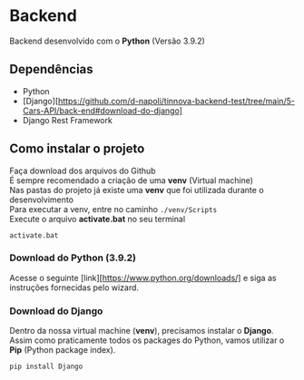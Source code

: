 # Backend
Backend desenvolvido com o **Python** (Versão 3.9.2)
## Dependências
- Python
- [Django][https://github.com/d-napoli/tinnova-backend-test/tree/main/5-Cars-API/back-end#download-do-django]
- Django Rest Framework
## Como instalar o projeto
Faça download dos arquivos do Github<br>
É sempre recomendado a criação de uma **venv** (Virtual machine)<br>
Nas pastas do projeto já existe uma **venv** que foi utilizada durante o desenvolvimento<br>
Para executar a venv, entre no caminho `./venv/Scripts`<br>
Execute o arquivo **activate.bat** no seu terminal<br>
```batch
activate.bat
```
### Download do Python (3.9.2)
Acesse o seguinte [link][https://www.python.org/downloads/] e siga as instruções fornecidas pelo wizard.<br>
### Download do Django
Dentro da nossa virtual machine (**venv**), precisamos instalar o **Django**.<br>
Assim como praticamente todos os packages do Python, vamos utilizar o **Pip** (Python package index).<br>
```batch
pip install Django
```